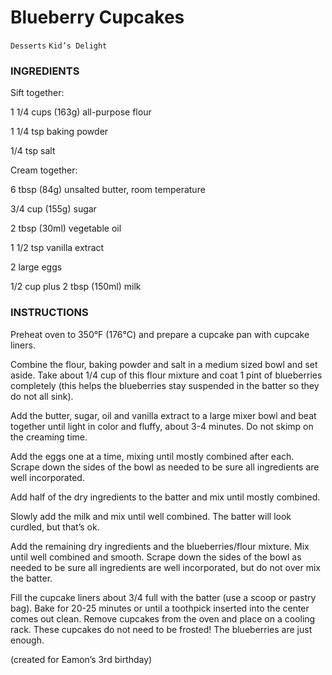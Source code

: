 # Blueberry Cupcakes

`Desserts` `Kid’s Delight`

### INGREDIENTS

Sift together:

1 1/4 cups (163g) all-purpose flour

1 1/4 tsp baking powder

1/4 tsp salt

Cream together:

6 tbsp (84g) unsalted butter, room temperature

3/4 cup (155g) sugar

2 tbsp (30ml) vegetable oil

1 1/2 tsp vanilla extract

2 large eggs

1/2 cup plus 2 tbsp (150ml) milk

### INSTRUCTIONS

Preheat oven to 350°F (176°C) and prepare a cupcake pan with cupcake liners.

Combine the flour, baking powder and salt in a medium sized bowl and set aside. Take about 1/4 cup of this flour mixture and coat 1 pint of blueberries completely (this helps the blueberries stay suspended in the batter so they do not all sink).

Add the butter, sugar, oil and vanilla extract to a large mixer bowl and beat together until light in color and fluffy, about 3-4 minutes. Do not skimp on the creaming time.

Add the eggs one at a time, mixing until mostly combined after each. Scrape down the sides of the bowl as needed to be sure all ingredients are well incorporated.

Add half of the dry ingredients to the batter and mix until mostly combined.

Slowly add the milk and mix until well combined. The batter will look curdled, but that’s ok.

Add the remaining dry ingredients and the blueberries/flour mixture. Mix until well combined and smooth. Scrape down the sides of the bowl as needed to be sure all ingredients are well incorporated, but do not over mix the batter.

Fill the cupcake liners about 3/4 full with the batter (use a scoop or pastry bag). Bake for 20-25 minutes or until a toothpick inserted into the center comes out clean. Remove cupcakes from the oven and place on a cooling rack. These cupcakes do not need to be frosted! The blueberries are just enough.

 (created for Eamon’s 3rd birthday)
